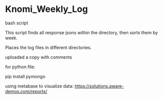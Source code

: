 # Knomi_Weekly_Log
bash script

This script finds all response jsons within the directory, then sorts them by week. 

Places the log files in different directories. 

uploaded a copy with comments



for python file:

pip install pymongo 



using metabase to visualize data:
https://solutions.aware-demos.com/reports/
